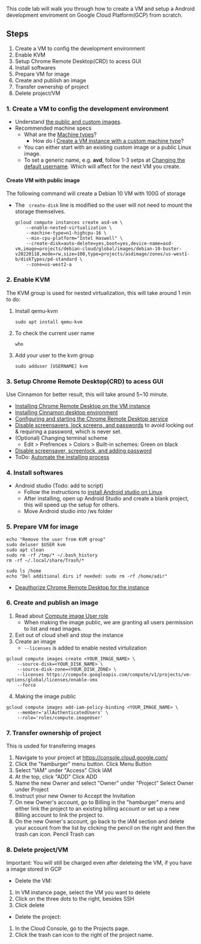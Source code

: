 This code lab will walk you through how to create a VM and setup a Android development enviroment on Google Cloud Platform(GCP) from scratch.
## Steps
1. Create a VM to config the development environment
2. Enable KVM
3. Setup Chrome Remote Desktop(CRD) to acess GUI
4. Install softwares
5. Prepare VM for image
6. Create and publish an image
7. Transfer ownership of project
8. Delete project/VM

### 1. Create a VM to config the development environment
- Understand [the public and custom images](https://cloud.google.com/compute/docs/images).
- Recommended machine specs
  - What are the [Machine types](https://cloud.google.com/compute/docs/machine-types)?
    - How do I [Create a VM instance with a custom machine type](https://cloud.google.com/compute/docs/instances/creating-instance-with-custom-machine-type#create)?
  - You can either start with an existing custom image or a public Linux image.
  - To set a generic name, e.g. **avd**, follow 1-3 setps at [Changing the default username](https://cloud.google.com/compute/docs/ssh-in-browser#changing_the_default_username).
  Which will affect for the next VM you create.
  
#### Create VM with public image
The following command will create a Debian 10 VM with 100G of storage 
- The ``` create-disk``` line is modified so the user will not need to mount the storage themselves.
	```
	gcloud compute instances create asd-vm \
		--enable-nested-virtualization \
		--machine-type=n1-highcpu-16 \
		--min-cpu-platform="Intel Haswell" \
		--create-disk=auto-delete=yes,boot=yes,device-name=asd-vm,image=projects/debian-cloud/global/images/debian-10-buster-v20220118,mode=rw,size=100,type=projects/asdimage/zones/us-west1-b/diskTypes/pd-standard \
		--zone=us-west2-a
	```
	
### 2. Enable KVM
The KVM group is used for nested virtualization, this will take around 1 min to do:
1. Install qemu-kvm
	```
	sudo apt install qemu-kvm
	```
2. To check the current user name
	```
	who
	```
3. Add your user to the kvm group
	```
	sudo adduser [USERNAME] kvm
	```
### 3. Setup Chrome Remote Desktop(CRD) to acess GUI

Use Cinnamon for better result, this will take around 5~10 minute.
- [Installing Chrome Remote Desktop on the VM instance](https://cloud.google.com/architecture/chrome-desktop-remote-on-compute-engine#installing_chrome_remote_desktop_on_the_vm_instance)
- [Installing Cinnamon desktop environment](https://cloud.google.com/architecture/chrome-desktop-remote-on-compute-engine#installing_an_x_windows_system_desktop_environment)
- [Configuring and starting the Chrome Remote Desktop service](https://cloud.google.com/architecture/chrome-desktop-remote-on-compute-engine#configuring_and_starting_the_chrome_remote_desktop_service)
- [Disable screensavers, lock screens, and passwords](https://cloud.google.com/architecture/chrome-desktop-remote-on-compute-engine#cinnamon_1)
to avoid locking out & requiring a password, which is never set.
- (Optional) Changing terminal scheme
  - Edit > Prefrences > Colors > Built-in schemes: Green on black
- [Disable screensaver, screenlock, and adding password](https://cloud.google.com/architecture/chrome-desktop-remote-on-compute-engine#disable_screensavers_lock_screens_and_passwords)
- ToDo: [Automate the installing process](https://cloud.google.com/architecture/chrome-desktop-remote-on-compute-engine#automating_the_installation_process)

### 4. Install softwares
- Android studio (Todo: add to script)
  - Follow the instructions to [install Android studio on Linux](https://developer.android.com/studio/install#linux)
  - After installing, open up Android Studio and create a blank project, this will speed up the setup for others.
  - Move Android studio into /ws folder
  

### 5. Prepare VM for image
  ```
  echo "Remove the user from KVM group"
  sudo deluser $USER kvm
  sudo apt clean
  sudo rm -rf /tmp/* ~/.bash_history
  rm -rf ~/.local/share/Trash/*

  sudo ls /home
  echo "Del additional dirs if needed: sudo rm -rf /home/adir"

  ```

- [Deauthorize Chrome Remote Desktop for the instance](https://cloud.google.com/architecture/chrome-desktop-remote-on-compute-engine#deauthorize_chrome_remote_desktop_for_the_instance)

### 6. Create and publish an image
1. Read about [Compute image User role](https://cloud.google.com/compute/docs/access/iam#compute.imageUser)
    - When making the image public, we are granting all users permission to list and read images.
2. Exit out of cloud shell and stop the instance
3. Create an image
    - ```--licenses``` is added to enable nested virtulization
```
gcloud compute images create <YOUR_IMAGE_NAME> \
    --source-disk=<YOUR_DISK_NAME> \
    --source-disk-zone=<YOUR_DISK_ZONE> \
    --licenses https://compute.googleapis.com/compute/v1/projects/vm-options/global/licenses/enable-vmx
    --force
```
4. Making the image public
```
gcloud compute images add-iam-policy-binding <YOUR_IMAGE_NAME> \
    --member='allAuthenticatedUsers' \
    --role='roles/compute.imageUser'
```

### 7. Transfer ownership of project
This is usded for transfering images
1. Navigate to your project at https://console.cloud.google.com/
2. Click the "hamburger" menu button. Click Menu Button
3. Select "IAM" under "Access" Click IAM
4. At the top, click "ADD" Click ADD
5. Name the new Owner and select "Owner" under "Project" Select Owner under Project
6. Instruct your new Owner to Accept the Invitation
7. On new Owner's account, go to Billing in the "hamburger" menu and either link the project to an existing billing account or set up a new Billing account to link the project to.
8. On the new Owner's account, go back to the IAM section and delete your account from the list by clicking the pencil on the right and then the trash can icon. Pencil Trash can



### 8. Delete project/VM
Important: You will still be charged even after deleteing the VM, if you have a image stored in GCP
- Delete the VM:
1. In VM instance page, select the VM you want to delete
2. Click on the three dots to the right, besides SSH
3. Click delete
- Delete the project:
1. In the Cloud Console, go to the Projects page.
2. Click the trash can icon to the right of the project name.
